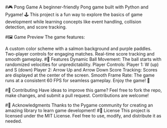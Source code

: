 #🎮 Pong Game
A beginner-friendly Pong game built with Python and Pygame! 🕹️ This project is a fun way to explore the basics of game development while learning concepts like event handling, collision detection, and score tracking.

#🖼️ Game Preview
The game features:

A custom color scheme with a salmon background and purple paddles.
Two-player controls for engaging matches.
Real-time score tracking and smooth gameplay.
#🚀 Features
Dynamic Ball Movement: The ball starts with randomized velocities for unpredictability.
Player Controls:
Player 1: W (up) and S (down)
Player 2: Arrow Up and Arrow Down
Score Tracking: Scores are displayed at the center of the screen.
Smooth Frame Rate: The game runs at a consistent 60 FPS for seamless gameplay.
Enjoy the game! 🎉

#🤝 Contributing
Have ideas to improve this game? Feel free to fork the repo, make changes, and submit a pull request. Contributions are welcome!

#🌟 Acknowledgments
Thanks to the Pygame community for creating an amazing library to learn game development!
#📜 License
This project is licensed under the MIT License. Feel free to use, modify, and distribute it as needed.

